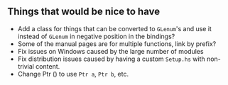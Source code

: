 Things that would be nice to have
---------------------------------

* Add a class for things that can be converted to `GLenum`'s and use it instead of `GLenum` in negative position in the bindings?
* Some of the manual pages are for multiple functions, link by prefix?
* Fix issues on Windows caused by the large number of modules
* Fix distribution issues caused by having a custom `Setup.hs` with non-trivial content.
* Change Ptr () to use `Ptr a`, `Ptr b`, etc.
